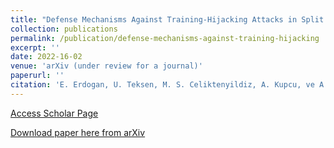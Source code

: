 ```yaml
---
title: "Defense Mechanisms Against Training-Hijacking Attacks in Split Learning"
collection: publications
permalink: /publication/defense-mechanisms-against-training-hijacking
excerpt: ''
date: 2022-16-02
venue: 'arXiv (under review for a journal)'
paperurl: ''
citation: 'E. Erdogan, U. Teksen, M. S. Celiktenyildiz, A. Kupcu, ve A. E. Cicek, “Defense Mechanisms Against Training-Hijacking Attacks in Split Learning”. arXiv, 16 February 2023. [Online]. http://arxiv.org/abs/2302.08618v1'
---
```


[Access Scholar Page](https://scholar.google.com/citations?view_op=view_citation&hl=tr&user=7Iyg4ZoAAAAJ&citation_for_view=7Iyg4ZoAAAAJ:2osOgNQ5qMEC)

[Download paper here from arXiv](https://arxiv.org/abs/2302.08618)



